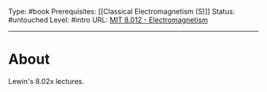 Type: #book
Prerequisites: [[Classical Electromagnetism (S)]]
Status: #untouched 
Level: #intro 
URL: [MIT 8.012 - Electromagnetism](https://www.youtube.com/playlist?list=PLyQSN7X0ro2314mKyUiOILaOC2hk6Pc3j)

----
# About

Lewin's 8.02x lectures.